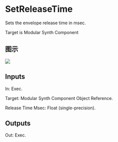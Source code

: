 # SetReleaseTime

Sets the envelope release time in msec.

Target is Modular Synth Component

## 图示

![]($-20221218-21084006.png)

## Inputs

In: Exec.

Target: Modular Synth Component Object Reference.

Release Time Msec: Float (single-precision).  

## Outputs

Out: Exec.

